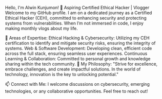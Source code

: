  <!---
imalwinkunjumon/imalwinkunjumon is a ✨ special ✨ repository because its `README.md` (this file) appears on your GitHub profile.
You can click the Preview link to take a look at your changes.
--->
Hello, I'm Alwin Kunjumon! 👋
Aspiring Certified Ethical Hacker | Vlogger
Welcome to my GitHub profile. I am on a dedicated journey as a Certified Ethical Hacker (CEH), committed to enhancing security and protecting systems from vulnerabilities. When I’m not immersed in code, I enjoy making monthly vlogs about my life.

🚀 Areas of Expertise:
Ethical Hacking & Cybersecurity: Utilizing my CEH certification to identify and mitigate security risks, ensuring the integrity of systems.
Web & Software Development: Developing clean, efficient code across the full stack, ensuring seamless user experiences.
Continuous Learning & Collaboration: Committed to personal growth and knowledge sharing within the tech community.
🎯 My Philosophy:
"Strive for excellence, embrace challenges, and create impactful solutions. In the world of technology, innovation is the key to unlocking potential."

📫 Connect with Me:
I welcome discussions on cybersecurity, emerging technologies, or any collaborative opportunities. Feel free to reach out!
